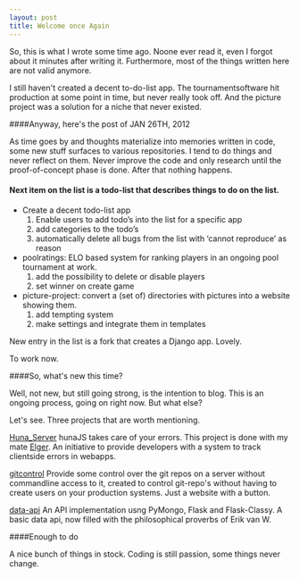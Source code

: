 ```yaml
---
layout: post
title: Welcome once Again
---
```


So, this is what I wrote some time ago. Noone ever read it, even I forgot about it minutes after writing it. Furthermore, most of the things written here are not valid anymore.

I still haven't created a decent to-do-list app. The tournamentsoftware hit production at some point in time, but never really took off. And the picture project was a solution for a niche that never existed.

####Anyway, here's the post of JAN 26TH, 2012

As time goes by and thoughts materialize into memories written in code, some new stuff surfaces to various repositories. I tend to do things and never reflect on them. Never improve the code and only research until the proof-of-concept phase is done. After that nothing happens.

#### Next item on the list is a todo-list that describes things to do on the list.

*   Create a decent todo-list app
    1.  Enable users to add todo’s into the list for a specific app
    2.  add categories to the todo’s
    3.  automatically delete all bugs from the list with ‘cannot reproduce’ as reason
*   poolratings: ELO based system for ranking players in an ongoing pool tournament at work.
    1.  add the possibility to delete or disable players
    2.  set winner on create game
*   picture-project: convert a (set of) directories with pictures into a website showing them.
    1.  add tempting system
    2.  make settings and integrate them in templates

New entry in the list is a fork that creates a Django app. Lovely.

To work now.

####So, what's new this time?

Well, not new, but still going strong, is the intention to blog. This is an ongoing process, going on right now. But what else?

Let's see. Three projects that are worth mentioning.

[Huna_Server](https://github.com/TuvokVersatileKolinahr/Huna_Server)
hunaJS takes care of your errors. This project is done with my mate [Elger](https://github.com/elgervb). An initiative to provide developers with a system to track clientside errors in webapps.

[gitcontrol](https://github.com/tuvokki/gitcontrol)
Provide some control over the git repos on a server without commandline access to it, created to control git-repo's without having to create users on your production systems. Just a website with a button.

[data-api](https://github.com/tuvokki/data-api)
An API implementation usng PyMongo, Flask and Flask-Classy. A basic data api, now filled with the philosophical proverbs of Erik van W.

####Enough to do

A nice bunch of things in stock. Coding is still passion, some things never change. 

